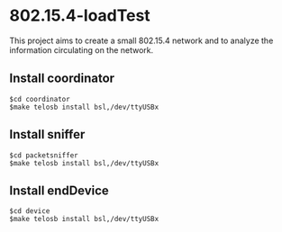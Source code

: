 802.15.4-loadTest
=================
This project aims to create a small 802.15.4 network and to analyze the information circulating on the network.

Install coordinator
-----------------

    $cd coordinator
    $make telosb install bsl,/dev/ttyUSBx

Install sniffer
-----------------
    
    $cd packetsniffer
    $make telosb install bsl,/dev/ttyUSBx

Install endDevice
-----------------

    $cd device
    $make telosb install bsl,/dev/ttyUSBx
    
